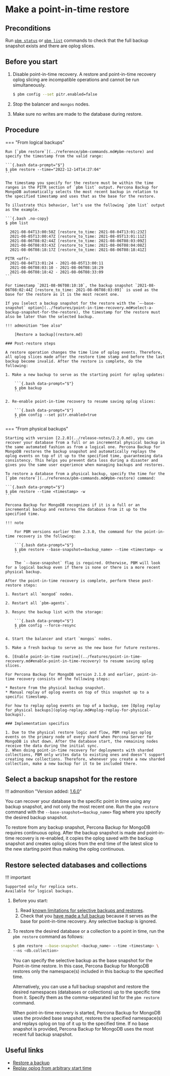 # Make a point-in-time restore

## Preconditions

Run [`pbm status`](../reference/pbm-commands.md#pbm-status) or [`pbm list`](../reference/pbm-commands.md#pbm-list) commands to check that the full backup snapshot exists and there are oplog slices.

## Before you start

1. Disable point-in-time recovery. A restore and point-in-time recovery oplog slicing are incompatible operations and cannot be run simultaneously. 

    ```{.bash data-prompt="$"}
    $ pbm config --set pitr.enabled=false
    ```

2. Stop the balancer and `mongos` nodes.
3. Make sure no writes are made to the database during restore. 

## Procedure

=== "From logical backups" 

    Run [`pbm restore`](../reference/pbm-commands.md#pbm-restore) and specify the timestamp from the valid range:    

    ```{.bash data-prompt="$"}
    $ pbm restore --time="2022-12-14T14:27:04"
    ```    

    The timestamp you specify for the restore must be within the time ranges in the PITR section of `pbm list` output. Percona Backup for MongoDB automatically selects the most recent backup in relation to the specified timestamp and uses that as the base for the restore.    

    To illustrate this behavior, let’s use the following `pbm list` output as the example.     

    ```{.bash .no-copy}
    $ pbm list    

      2021-08-04T13:00:58Z [restore_to_time: 2021-08-04T13:01:23Z]
      2021-08-05T13:00:47Z [restore_to_time: 2021-08-05T13:01:11Z]
      2021-08-06T08:02:44Z [restore_to_time: 2021-08-06T08:03:09Z]
      2021-08-06T08:03:43Z [restore_to_time: 2021-08-06T08:04:08Z]
      2021-08-06T08:18:17Z [restore_to_time: 2021-08-06T08:18:41Z]    

    PITR <off>:
      2021-08-04T13:01:24 - 2021-08-05T13:00:11
      2021-08-06T08:03:10 - 2021-08-06T08:18:29
      2021-08-06T08:18:42 - 2021-08-06T08:33:09
    ```    

    For timestamp `2021-08-06T08:10:10`, the backup snapshot `2021-08-06T08:02:44Z [restore_to_time: 2021-08-06T08:03:09]` is used as the base for the restore as it is the most recent one.    

    If you [select a backup snapshot for the restore with the `–-base-snapshot` option](../features/point-in-time-recovery.md#select-a-backup-snapshot-for-the-restore), the timestamp for the restore must also be later than the selected backup.    

    !!! admonition "See also"    

        [Restore a backup](restore.md)    

    ### Post-restore steps    

    A restore operation changes the time line of oplog events. Therefore, all oplog slices made after the restore time stamp and before the last backup become invalid. After the restore is complete, do the following:    

    1. Make a new backup to serve as the starting point for oplog updates:    

        ```{.bash data-prompt="$"}
        $ pbm backup
        ```    

    2. Re-enable point-in-time recovery to resume saving oplog slices:    

        ```{.bash data-prompt="$"}
        $ pbm config --set pitr.enabled=true
        ```

=== "From physical backups"

    Starting with version [2.2.0](../release-notes/2.2.0.md), you can recover your database from a full or an incremental physical backup in the same automated fashion as from a logical one. Percona Backup for MongoDB restores the backup snapshot and automatically replays the oplog events on top of it up to the specified time, guaranteeing data consistency. This helps you prevent data loss during a disaster and gives you the same user experience when managing backups and restores.    

    To restore a database from a physical backup, specify the time for the [`pbm restore`](../reference/pbm-commands.md#pbm-restore) command:    

    ```{.bash data-prompt="$"}
    $ pbm restore --time <timestamp> -w
    ```    

    Percona Backup for MongoDB recognizes if it is a full or an incremental backup and restores the database from it up to the specified time.     

    !!! note    

        For PBM versions earlier then 2.3.0, the command for the point-in-time recovery is the following:
        
        ```{.bash data-prompt="$"}
        $ pbm restore --base-snapshot=<backup_name> --time <timestamp> -w 
        ```

        The `--base-snapshot` flag is required. Otherwise, PBM will look for a logical backup even if there is none or there is a more recent physical backup.    

    After the point-in-time recovery is complete, perform these post-restore steps:    

    1. Restart all `mongod` nodes.    

    2. Restart all `pbm-agents`.    

    3. Resync the backup list with the storage:    

        ```{.bash data-prompt="$"}
        $ pbm config --force-resync
        ```    

    4. Start the balancer and start `mongos` nodes.    

    5. Make a fresh backup to serve as the new base for future restores.    

    6. [Enable point-in-time routine](../features/point-in-time-recovery.md#enable-point-in-time-recovery) to resume saving oplog slices.    

    For Percona Backup for MongoDB version 2.1.0 and earlier, point-in-time recovery consists of the following steps:    

    * Restore from the physical backup snapshot.
    * Manual replay of oplog events on top of this snapshot up to a specific timestamp.    

    For how to replay oplog events on top of a backup, see [Oplog replay for physical backups](oplog-replay.md#oplog-replay-for-physical-backups).

    ### Implementation specifics

    1. Due to the physical restore logic and flow, PBM replays oplog events on the primary node of every shard when Percona Server for MongoDB is shut down. After the database start, the remaining nodes receive the data during the initial sync.
    2. When doing point-in-time recovery for deployments with sharded collections, PBM only writes data to existing ones and doesn’t support creating new collections. Therefore, whenever you create a new sharded collection, make a new backup for it to be included there.

## Select a backup snapshot for the restore

!!! admonition "Version added: [1.6.0](../release-notes/1.6.0.md)"

You can recover your database to the specific point in time using any backup snapshot, and not only the most recent one. Run the `pbm restore` command with the `--base-snapshot=<backup_name>` flag where you specify the desired backup snapshot.

To restore from any backup snapshot, Percona Backup for MongoDB requires continuous oplog. After the backup snapshot is made and point-in-time recovery is re-enabled, it copies the oplog saved with the backup snapshot and creates oplog slices from the end time of the latest slice to the new starting point thus making the oplog continuous.


## Restore selected databases and collections

!!! important

    Supported only for replica sets.
    Available for logical backups.

1. Before you start:

    1. Read [known limitations for selective backups and restores](../features/selective-backup.md#known-limitations-of-selective-backups-and-restores).
    2. Check that you [have made a full backup](start-backup.md#make-a-backup) because it serves as the base for point-in-time recovery. Any selective backup is ignored.

2. To restore the desired database or a collection to a point in time, run the ``pbm restore`` command as follows:

    ```{.bash data-prompt="$"}
    $ pbm restore --base-snapshot <backup_name> --time <timestamp> \
    --ns <db.collection>
    ```

    You can specify the selective backup as the base snapshot for the Point-in-time restore. In this case, Percona Backup for MongoDB restores only the namespace(s) included in this backup to the specified time.    

    Alternatively, you can use a full backup snapshot and restore the desired namespaces (databases or collections) up to the specific time from it. Specify them as the comma-separated list for the `pbm restore` command.    

    When point-in-time recovery is started, Percona Backup for MongoDB uses the provided base snapshot, restores the specified namespace(s) and replays oplog on top of it up to the specified time. If no base snapshot is provided, Percona Backup for MongoDB uses the most recent full backup snapshot.

## Useful links

* [Restore a backup](restore.md)
* [Replay oplog from arbitrary start time](oplog-replay.md)


